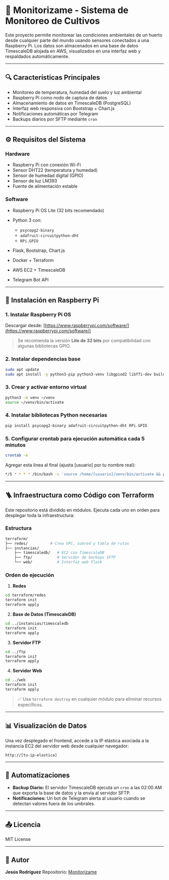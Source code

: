 # 🌿 Monitorizame - Sistema de Monitoreo de Cultivos

Este proyecto permite monitorear las condiciones ambientales de un huerto desde cualquier parte del mundo usando sensores conectados a una Raspberry Pi. Los datos son almacenados en una base de datos TimescaleDB alojada en AWS, visualizados en una interfaz web y respaldados automáticamente.

---

## 🔍 Características Principales

* Monitoreo de temperatura, humedad del suelo y luz ambiental
* Raspberry Pi como nodo de captura de datos
* Almacenamiento de datos en TimescaleDB (PostgreSQL)
* Interfaz web responsiva con Bootstrap + Chart.js
* Notificaciones automáticas por Telegram
* Backups diarios por SFTP mediante `cron`

---

## ⚙️ Requisitos del Sistema

### Hardware

* Raspberry Pi con conexión Wi-Fi
* Sensor DHT22 (temperatura y humedad)
* Sensor de humedad digital (GPIO)
* Sensor de luz LM393
* Fuente de alimentación estable

### Software

* Raspberry Pi OS Lite (32 bits recomendado)
* Python 3 con:

  * `psycopg2-binary`
  * `adafruit-circuitpython-dht`
  * `RPi.GPIO`
* Flask, Bootstrap, Chart.js
* Docker + Terraform
* AWS EC2 + TimescaleDB
* Telegram Bot API

---

## 📅 Instalación en Raspberry Pi

### 1. Instalar Raspberry Pi OS

Descargar desde: [https://www.raspberrypi.com/software/](https://www.raspberrypi.com/software/)

> Se recomienda la versión **Lite de 32 bits** por compatibilidad con algunas bibliotecas GPIO.

### 2. Instalar dependencias base

```bash
sudo apt update
sudo apt install -y python3-pip python3-venv libgpiod2 libffi-dev build-essential libpq-dev
```

### 3. Crear y activar entorno virtual

```bash
python3 -m venv ~/venv
source ~/venv/bin/activate
```

### 4. Instalar bibliotecas Python necesarias

```bash
pip install psycopg2-binary adafruit-circuitpython-dht RPi.GPIO
```

### 5. Configurar crontab para ejecución automática cada 5 minutos

```bash
crontab -e
```

Agregar esta línea al final (ajusta \[usuario] por tu nombre real):

```bash
*/5 * * * * /bin/bash -c 'source /home/[usuario]/venv/bin/activate && python /home/[usuario]/script/carga.py >> /home/[usuario]/script/log.txt 2>&1'
```

---

## 🪜 Infraestructura como Código con Terraform

Este repositorio está dividido en módulos. Ejecuta cada uno en orden para desplegar toda la infraestructura:

### Estructura

```bash
terraform/
├── redes/          # Crea VPC, subred y tabla de rutas
├── instancias/
    ├── timescaledb/   # EC2 con TimescaleDB
    ├── ftp/           # Servidor de backups SFTP
    └── web/           # Interfaz web Flask
```

### Orden de ejecución

1. **Redes**

```bash
cd terraform/redes
terraform init
terraform apply
```

2. **Base de Datos (TimescaleDB)**

```bash
cd ../instancias/timescaledb
terraform init
terraform apply
```

3. **Servidor FTP**

```bash
cd ../ftp
terraform init
terraform apply
```

4. **Servidor Web**

```bash
cd ../web
terraform init
terraform apply
```

> ✅ Usa `terraform destroy` en cualquier módulo para eliminar recursos específicos.

---

## 📊 Visualización de Datos

Una vez desplegado el frontend, accede a la IP elástica asociada a la instancia EC2 del servidor web desde cualquier navegador:

```
http://[tu-ip-elastica]
```

---

## 🚀 Automatizaciones

* **Backup Diario:** El servidor TimescaleDB ejecuta un `cron` a las 02:00 AM que exporta la base de datos y la envía al servidor SFTP.
* **Notificaciones:** Un bot de Telegram alerta al usuario cuando se detectan valores fuera de los umbrales.

---

## 📤 Licencia

MIT License

---

## 📅 Autor

**Jesús Rodríguez**
Repositorio: [Monitorizame](https://github.com/jrodsan/Monitorizame)

